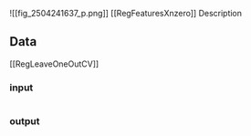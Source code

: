 ![[fig_2504241637_p.png]]
[[RegFeaturesXnzero]]
Description
## Data
[[RegLeaveOneOutCV]]
### input
```

```
### output
```

```

